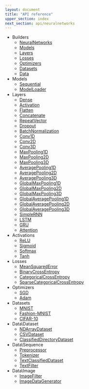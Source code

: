 ```yaml
---
layout: document
title: "API reference"
upper_section: index
next_section: api/neuralnetworks
---
```


- Builders
    - [NeuralNetworks](neuralnetworks.html)
    - [Models](models.html)
    - [Layers](layers.html)
    - [Losses](losses.html)
    - [Optimizers](optimizers.html)
    - [Datasets](datasets.html)
    - [Data](data.html)
- Models
    - [Sequential](sequential.html)
    - [ModelLoader](modelloader.html)
- Layers
    - [Dense](dense.html)
    - [Activation](activation.html)
    - [Flatten](flatten.html)
    - [Concatenate](concatenate.html)
    - [RepeatVector](repeatvector.html)
    - [Dropout](dropout.html)
    - [BatchNormalization](batchnormalization.html)
    - [Conv1D](conv1d.html)
    - [Conv2D](conv2d.html)
    - [Conv3D](conv3d.html)
    - [MaxPooling1D](maxpooling1d.html)
    - [MaxPooling2D](maxpooling2d.html)
    - [MaxPooling3D](maxpooling3d.html)
    - [AveragePooling1D](averagepooling1d.html)
    - [AveragePooling2D](averagepooling2d.html)
    - [AveragePooling3D](averagepooling3d.html)
    - [GlobalMaxPooling1D](globalmaxpooling1d.html)
    - [GlobalMaxPooling2D](globalmaxpooling2d.html)
    - [GlobalMaxPooling3D](globalmaxpooling3d.html)
    - [GlobalAveragePooling1D](globalaveragepooling1d.html)
    - [GlobalAveragePooling2D](globalaveragepooling2d.html)
    - [GlobalAveragePooling3D](globalaveragepooling3d.html)
    - [SimpleRNN](simplernn.html)
    - [LSTM](lstm.html)
    - [GRU](gru.html)
    - [Attention](attention.html)
- Activations
    - [ReLU](relu.html)
    - [Sigmoid](sigmoid.html)
    - [Softmax](softmax.html)
    - [Tanh](tanh.html)
- Losses
    - [MeanSquaredError](meansquarederror.html)
    - [BinaryCrossEntropy](binarycrossentropy.html)
    - [CategoricalCrossEntropy](categoricalcrossentropy.html)
    - [SparseCategoricalCrossEntropy](sparsecategoricalcrossentropy.html)
- Optimizers
    - [SGD](sgd.html)
    - [Adam](adam.html)
- Datasets
    - [MNIST](mnist.html)
    - [Fashion-MNIST](fashionmnist.html)
    - [CIFAR-10](cifar10.html)
- Data\\Dataset
    - [NDArrayDataset](ndarraydataset.html)
    - [CSVDataset](csvdataset.html)
    - [ClassifiedDirectoryDataset](classifieddirectorydataset.html)
- Data\\Sequence
    - [Preprocessor](preprocessor.html)
    - [Tokenizer](tokenizer.html)
    - [TextClassifiedDataset](textclassifieddataset.html)
    - [TextFilter](textfilter.html)
- Data\\Image
    - [ImageFilter](imagefilter.html)
    - [ImageDataGenerator](imagedatagenerator.html)
